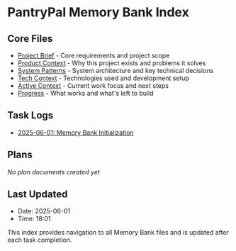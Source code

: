# PantryPal Memory Bank Index

## Core Files

- [Project Brief](./projectbrief.md) - Core requirements and project scope
- [Product Context](./productContext.md) - Why this project exists and problems it solves
- [System Patterns](./systemPatterns.md) - System architecture and key technical decisions
- [Tech Context](./techContext.md) - Technologies used and development setup
- [Active Context](./activeContext.md) - Current work focus and next steps
- [Progress](./progress.md) - What works and what's left to build

## Task Logs

- [2025-06-01: Memory Bank Initialization](./task-logs/task-log_2025-06-01-18-01_memory-bank-initialization.md)

## Plans

*No plan documents created yet*

## Last Updated

- Date: 2025-06-01
- Time: 18:01

This index provides navigation to all Memory Bank files and is updated after each task completion.
